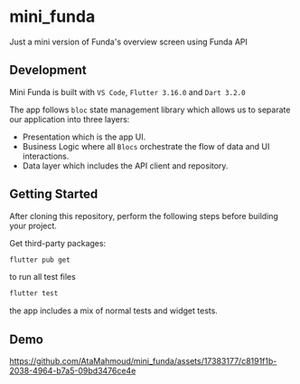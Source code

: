 # mini_funda

Just a mini version of Funda's overview screen using Funda API

## Development
Mini Funda is built with `VS Code`, `Flutter 3.16.0` and `Dart 3.2.0`

The app follows `bloc` state management library which allows us to separate our application into three layers:

* Presentation which is the app UI.
* Business Logic where all `Blocs` orchestrate the flow of data and UI interactions.
* Data layer which includes the API client and repository.



## Getting Started

After cloning this repository, perform the following steps before building your project.

Get third-party packages:

```sh
flutter pub get
```

to run all test files
```sh
flutter test
```
the app includes a mix of normal tests and widget tests.

## Demo
https://github.com/AtaMahmoud/mini_funda/assets/17383177/c8191f1b-2038-4964-b7a5-09bd3476ce4e

